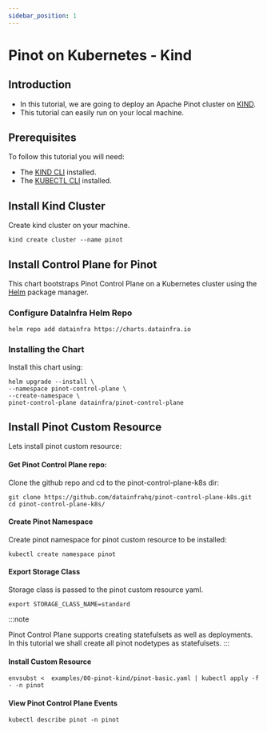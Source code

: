 ```yaml
---
sidebar_position: 1
---
```


# Pinot on Kubernetes - Kind

## Introduction

- In this tutorial, we are going to deploy an Apache Pinot cluster on [KIND](https://kind.sigs.k8s.io/).
- This tutorial can easily run on your local machine. 

## Prerequisites

To follow this tutorial you will need:

- The [KIND CLI](https://kind.sigs.k8s.io/docs/user/quick-start#installation) installed.
- The [KUBECTL CLI](https://kubernetes.io/docs/tasks/tools/#kubectl) installed.

## Install Kind Cluster

Create kind cluster on your machine.

```
kind create cluster --name pinot
```

## Install Control Plane for Pinot

This chart bootstraps Pinot Control Plane on a Kubernetes cluster using the [Helm](https://helm.sh/) package manager.


### Configure DataInfra Helm Repo

```
helm repo add datainfra https://charts.datainfra.io
```

### Installing the Chart
Install this chart using:

```
helm upgrade --install \
--namespace pinot-control-plane \
--create-namespace \
pinot-control-plane datainfra/pinot-control-plane
```

## Install Pinot Custom Resource

Lets install pinot custom resource:

#### Get Pinot Control Plane repo:
Clone the github repo and cd to the pinot-control-plane-k8s dir:
```
git clone https://github.com/datainfrahq/pinot-control-plane-k8s.git
cd pinot-control-plane-k8s/ 
```

#### Create Pinot Namespace
Create pinot namespace for pinot custom resource to be installed:
```
kubectl create namespace pinot
```

#### Export Storage Class
Storage class is passed to the pinot custom resource yaml. 

```
export STORAGE_CLASS_NAME=standard
```

:::note

Pinot Control Plane supports creating statefulsets as well as deployments.              
In this tutorial we shall create all pinot nodetypes as statefulsets.
:::

#### Install Custom Resource

```
envsubst <  examples/00-pinot-kind/pinot-basic.yaml | kubectl apply -f - -n pinot
```

#### View Pinot Control Plane Events

```
kubectl describe pinot -n pinot 
```